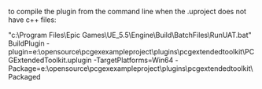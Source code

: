 to compile the plugin from the command line when the .uproject does not have c++ files:

"c:\Program Files\Epic Games\UE_5.5\Engine\Build\BatchFiles\RunUAT.bat" BuildPlugin -plugin=e:\opensource\pcgexexampleproject\plugins\pcgextendedtoolkit\PCGExtendedToolkit.uplugin -TargetPlatforms=Win64 -Package=e:\opensource\pcgexexampleproject\plugins\pcgextendedtoolkit\Packaged

